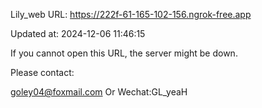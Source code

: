 Lily_web URL: https://222f-61-165-102-156.ngrok-free.app

Updated at: 2024-12-06 11:46:15

If you cannot open this URL, the server might be down.

Please contact: 

goley04@foxmail.com Or Wechat:GL_yeaH